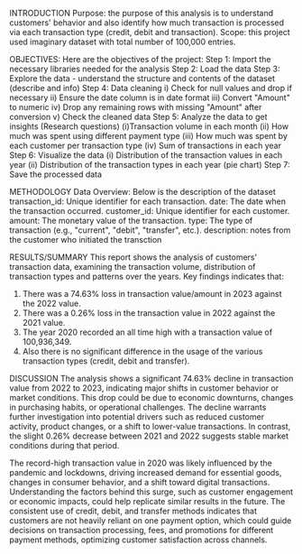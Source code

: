 INTRODUCTION
Purpose: the purpose of this analysis is to understand customers' behavior and also identify how much transaction is processed via each transaction type (credit, debit and transaction).
Scope: this project used imaginary dataset with total number of 100,000 entries.

OBJECTIVES: Here are the objectives of the project:
Step 1: Import the necessary libraries needed for the analysis
Step 2: Load the data
Step 3: Explore the data - understand the structure and contents of the dataset (describe and info)
Step 4: Data cleaning
i) Check for null values and drop if necessary
ii) Ensure the date column is in date format
iii) Convert "Amount" to numeric
iv) Drop any remaining rows with missing "Amount" after conversion
v) Check the cleaned data
Step 5: Analyze the data to get insights (Research questions)
(i)Transaction volume in each month
(ii) How much was spent using different payment type
(iii) How much was spent by each customer per transaction type
(iv) Sum of transactions in each year
Step 6: Visualize the data
(i) Distribution of the transaction values in each year
(ii)  Distribution of the transaction types in each year (pie chart)
Step 7: Save the processed data

METHODOLOGY 
Data Overview: Below is the description of the dataset
transaction_id: Unique identifier for each transaction.
date: The date when the transaction occurred.
customer_id: Unique identifier for each customer.
amount: The monetary value of the transaction.
type: The type of transaction (e.g., "current", "debit", "transfer", etc.).
description: notes from the customer who initiated the transction

RESULTS/SUMMARY
This report shows the analysis of customers' transaction data, examining the transaction volume, distribution of transaction types and patterns over the years. Key findings indicates that:
1. There was a 74.63% loss in transaction value/amount in 2023 against the 2022 value.
2. There was a 0.26% loss in the transaction value in 2022 against the 2021 value.
3. The year 2020 recorded an all time high with a transaction value of 100,936,349.
4. Also there is no significant difference in the usage of the various transaction types (credit, debit and transfer).

DISCUSSION
The analysis shows a significant 74.63% decline in transaction value from 2022 to 2023, indicating major shifts in customer behavior or market conditions. This drop could be due to economic downturns, changes in purchasing habits, or operational challenges. The decline warrants further investigation into potential drivers such as reduced customer activity, product changes, or a shift to lower-value transactions. In contrast, the slight 0.26% decrease between 2021 and 2022 suggests stable market conditions during that period.

The record-high transaction value in 2020 was likely influenced by the pandemic and lockdowns, driving increased demand for essential goods, changes in consumer behavior, and a shift toward digital transactions. Understanding the factors behind this surge, such as customer engagement or economic impacts, could help replicate similar results in the future. The consistent use of credit, debit, and transfer methods indicates that customers are not heavily reliant on one payment option, which could guide decisions on transaction processing, fees, and promotions for different payment methods, optimizing customer satisfaction across channels.
